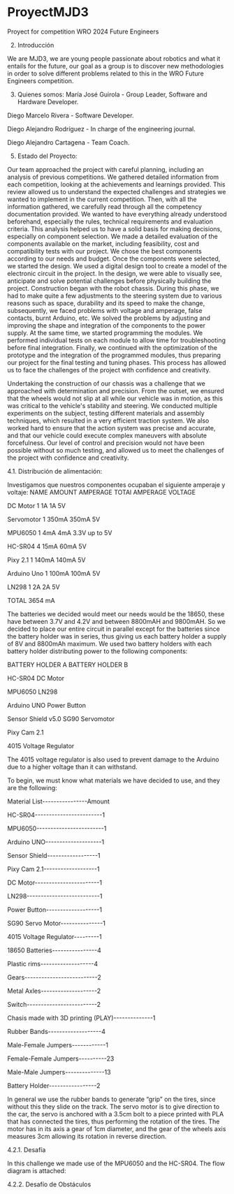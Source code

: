 # ProyectMJD3
Proyect for competition WRO 2024 Future Engineers

2.	Introducción
   
We are MJD3, we are young people passionate about robotics and what it entails for the future, our goal as a group is to discover new methodologies in order to solve different problems related to this in the WRO Future Engineers competition.

3.	Quienes somos:
María José Guirola          -    Group Leader, Software and Hardware Developer.

Diego Marcelo Rivera        -                 Software Developer.

Diego Alejandro Rodríguez   -                In charge of the engineering journal.

Diego Alejandro Cartagena   -              Team Coach.


5.	Estado del Proyecto:
   
Our team approached the project with careful planning, including an analysis of previous competitions. We gathered detailed information from each competition, looking at the achievements and learnings provided.
 This review allowed us to understand the expected challenges and strategies we wanted to implement in the current competition. Then, with all the information gathered, we carefully read through all the competency documentation provided. We wanted to have everything already understood beforehand, especially the rules, technical requirements and evaluation criteria. 
This analysis helped us to have a solid basis for making decisions, especially on component selection. We made a detailed evaluation of the components available on the market, including feasibility, cost and compatibility tests with our project. We chose the best components according to our needs and budget.
 Once the components were selected, we started the design. We used a digital design tool to create a model of the electronic circuit in the project. In the design, we were able to visually see, anticipate and solve potential challenges before physically building the project. Construction began with the robot chassis. During this phase, we had to make quite a few adjustments to the steering system due to various reasons such as space, durability and its speed to make the change, subsequently, we faced problems with voltage and amperage, false contacts, burnt Arduino, etc. We solved the problems by adjusting and improving the shape and integration of the components to the power supply. At the same time, we started programming the modules. We performed individual tests on each module to allow time for troubleshooting before final integration.
Finally, we continued with the optimization of the prototype and the integration of the programmed modules, thus preparing our project for the final testing and tuning phases. This process has allowed us to face the challenges of the project with confidence and creativity.

Undertaking the construction of our chassis was a challenge that we approached with determination and precision. From the outset, we ensured that the wheels would not slip at all while our vehicle was in motion, as this was critical to the vehicle's stability and steering. We conducted multiple experiments on the subject, testing different materials and assembly techniques, which resulted in a very efficient traction system. We also worked hard to ensure that the action system was precise and accurate, and that our vehicle could execute complex maneuvers with absolute forcefulness. Our level of control and precision would not have been possible without so much testing, and allowed us to meet the challenges of the project with confidence and creativity.

4.1. Distribución de alimentación:

Investigamos que nuestros componentes ocupaban el siguiente amperaje y voltaje:
NAME	         AMOUNT	 AMPERAGE	TOTAl AMPERAGE	VOLTAGE

DC Motor        	1   	1A         	1A	           5V

Servomotor	      1	   350mA  	   350mA           5V

MPU6050	          1   	4mA       	4mA	      3.3V up to 5V

HC-SR04         	4	    15mA	      60mA	         5V

Pixy 2.1	        1	    140mA    	 140mA           5V

Arduino Uno	      1	    100mA	     100mA	         5V

LN298	            1	     2A	        2A	           5V

TOTAL	3654 mA	

The batteries we decided would meet our needs would be the 18650, these have between 3.7V and 4.2V and between 8800mAH and 9800mAH. So we decided to place our entire circuit in parallel except for the batteries since the battery holder was in series, thus giving us each battery holder a supply of 8V and 8800mAh maximum.
We used two battery holders with each battery holder distributing power to the following components:

BATTERY HOLDER A	                   BATTERY HOLDER B

   HC-SR04	                              DC Motor
   
   MPU6050	                               LN298
   
  Arduino UNO                          	Power Button
  
Sensor Shield v5.0	                   SG90 Servomotor

  Pixy Cam 2.1	
  
4015 Voltage Regulator 	


The 4015 voltage regulator is also used to prevent damage to the Arduino due to a higher voltage than it can withstand.

To begin, we must know what materials we have decided to use, and they are the following:

Material List----------------Amount

HC-SR04------------------------1

MPU6050------------------------1

Arduino UNO--------------------1

Sensor Shield------------------1

Pixy Cam 2.1-------------------1

DC Motor-----------------------1

LN298--------------------------1

Power Button-------------------1

SG90 Servo Motor---------------1

4015 Voltage Regulator---------1

18650 Batteries----------------4

Plastic rims-------------------4

Gears--------------------------2

Metal Axles--------------------2

Switch-------------------------2

Chasis made with 3D printing (PLAY)--------------1

Rubber Bands-------------------4

Male-Female Jumpers------------1

Female-Female Jumpers----------23

Male-Male Jumpers--------------13

Battery Holder-----------------2

In general we use the rubber bands to generate “grip” on the tires, since without this they slide on the track. The servo motor is to give direction to the car, the servo is anchored with a 3.5cm bolt to a piece printed with PLA that has connected the tires, thus performing the rotation of the tires. The motor has in its axis a gear of 1cm diameter, and the gear of the wheels axis measures 3cm allowing its rotation in reverse direction.

4.2.1. Desafía 

In this challenge we made use of the MPU6050 and the HC-SR04.
The flow diagram is attached:

4.2.2. Desafío de Obstáculos

